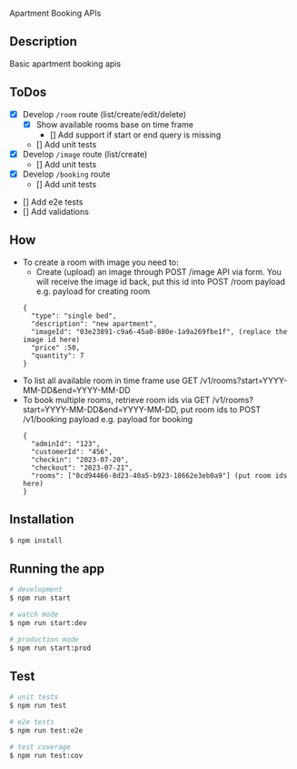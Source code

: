 Apartment Booking APIs

## Description

Basic apartment booking apis

## ToDos

- [x] Develop `/room` route (list/create/edit/delete)
  - [x] Show available rooms base on time frame
    - [] Add support if start or end query is missing
  - [] Add unit tests
- [x] Develop `/image` route (list/create)
  - [] Add unit tests
- [x] Develop `/booking` route
  - [] Add unit tests
- [] Add e2e tests
- [] Add validations
## How

- To create a room with image you need to:
  + Create (upload) an image through POST /image API via form. You will receive the image id back, put this id into POST /room payload
  e.g. payload for creating room
  ```
  {
    "type": "single bed",
    "description": "new apartment",
    "imageId": "03e23891-c9a6-45a0-880e-1a9a269fbe1f", (replace the image id here)
    "price" :50,
    "quantity": 7
  } 
  ```
- To list all available room in time frame use GET /v1/rooms?start=YYYY-MM-DD&end=YYYY-MM-DD
- To book multiple rooms, retrieve room ids via GET /v1/rooms?start=YYYY-MM-DD&end=YYYY-MM-DD, put room ids to POST /v1/booking payload
  e.g. payload for booking
  ```
  {
    "adminId": "123",
    "customerId": "456",
    "checkin": "2023-07-20",
    "checkout": "2023-07-21",
    "rooms": ["0cd94466-8d23-40a5-b923-18662e3eb0a9"] (put room ids here)
  }
  ```
## Installation

```bash
$ npm install
```

## Running the app

```bash
# development
$ npm run start

# watch mode
$ npm run start:dev

# production mode
$ npm run start:prod
```

## Test

```bash
# unit tests
$ npm run test

# e2e tests
$ npm run test:e2e

# test coverage
$ npm run test:cov
```

